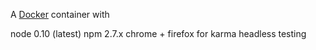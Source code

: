 A [Docker](https://www.docker.com/) container with

node 0.10 (latest)
npm 2.7.x
chrome + firefox for karma headless testing
